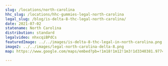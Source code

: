```yaml
---
slug: /locations/north-carolina
hhc_slug: /locations/hhc-gummies-legal-north-carolina
legal_slug: /blog/is-delta-8-thc-legal-north-carolina/
date: 2021-07-02
statename: North Carolina
distribution: standard
legalvideo: nhxcqiBPdCs
featuredImage: ../../images/is-delta-8-thc-legal-in-north-carolina.png
image2: ../../images/legal-north-carolina-delta-8.png
map: https://www.google.com/maps/embed?pb=!1m18!1m12!1m3!1d3340381.9774452345!2d-82.10430355922222!3d35.15433186747876!2m3!1f0!2f0!3f0!3m2!1i1024!2i768!4f13.1!3m3!1m2!1s0x88541fc4fc381a81%3A0xad3f30f5e922ae19!2sNorth%20Carolina!5e0!3m2!1sen!2sus!4v1624559188872!5m2!1sen!2sus

---
```

